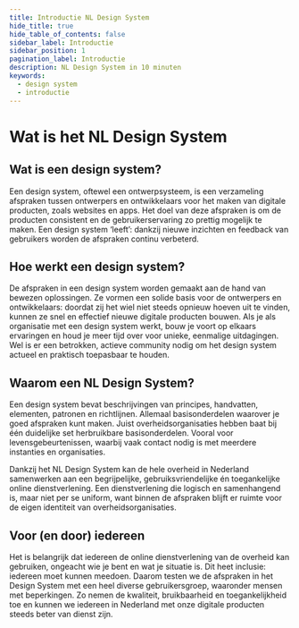 ```yaml
---
title: Introductie NL Design System
hide_title: true
hide_table_of_contents: false
sidebar_label: Introductie
sidebar_position: 1
pagination_label: Introductie
description: NL Design System in 10 minuten
keywords:
  - design system
  - introductie
---
```


# Wat is het NL Design System

## Wat is een design system?

Een design system, oftewel een ontwerpsysteem, is een verzameling afspraken tussen ontwerpers en ontwikkelaars voor het maken van digitale producten, zoals websites en apps. Het doel van deze afspraken is om de producten consistent en de gebruikerservaring zo prettig mogelijk te maken. Een design system ‘leeft’: dankzij nieuwe inzichten en feedback van gebruikers worden de afspraken continu verbeterd.

## Hoe werkt een design system?

De afspraken in een design system worden gemaakt aan de hand van bewezen oplossingen. Ze vormen een solide basis voor de ontwerpers en ontwikkelaars: doordat zij het wiel niet steeds opnieuw hoeven uit te vinden, kunnen ze snel en effectief nieuwe digitale producten bouwen. Als je als organisatie met een design system werkt, bouw je voort op elkaars ervaringen en houd je meer tijd over voor unieke, eenmalige uitdagingen. Wel is er een betrokken, actieve community nodig om het design system actueel en praktisch toepasbaar te houden.

## Waarom een NL Design System?

Een design system bevat beschrijvingen van principes, handvatten, elementen, patronen en richtlijnen. Allemaal basisonderdelen waarover je goed afspraken kunt maken. Juist overheidsorganisaties hebben baat bij één duidelijke set herbruikbare basisonderdelen. Vooral voor levensgebeurtenissen, waarbij vaak contact nodig is met meerdere instanties en organisaties.

Dankzij het NL Design System kan de hele overheid in Nederland samenwerken aan een begrijpelijke, gebruiksvriendelijke én toegankelijke online dienstverlening. Een dienstverlening die logisch en samenhangend is, maar niet per se uniform, want binnen de afspraken blijft er ruimte voor de eigen identiteit van overheidsorganisaties.

## Voor (en door) iedereen

Het is belangrijk dat iedereen de online dienstverlening van de overheid kan gebruiken, ongeacht wie je bent en wat je situatie is. Dit heet inclusie: iedereen moet kunnen meedoen. Daarom testen we de afspraken in het Design System met een heel diverse gebruikersgroep, waaronder mensen met beperkingen. Zo nemen de kwaliteit, bruikbaarheid en toegankelijkheid toe en kunnen we iedereen in Nederland met onze digitale producten steeds beter van dienst zijn.

<!-- TODO! -->



<!-- TODO! -->
